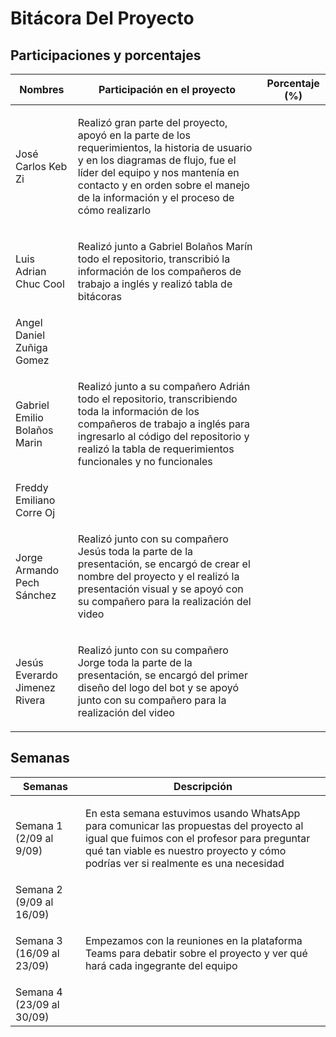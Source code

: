 # Bitácora Del Proyecto

## Participaciones y porcentajes

| Nombres                      | Participación en el proyecto | Porcentaje (%) |
|------------------------------|------------------------------|----------------|
|José Carlos Keb Zi            |<p>Realizó gran parte del proyecto, apoyó en la parte de los requerimientos, la historia de usuario y en los diagramas de flujo, fue el líder del equipo y nos mantenía en contacto y en orden sobre el manejo de la información y el proceso de cómo realizarlo <p>|                |
|Luis Adrian Chuc Cool         |<p>Realizó junto a Gabriel Bolaños Marín todo el repositorio, transcribió la información de los compañeros de trabajo a inglés y realizó tabla de bitácoras<p>|                |
|Angel Daniel Zuñiga Gomez     |<p><p>|                |
|Gabriel Emilio Bolaños Marin  |<p>Realizó junto a su compañero Adrián todo el repositorio, transcribiendo toda la información de los compañeros de trabajo a inglés para ingresarlo al código del repositorio y realizó la tabla de requerimientos funcionales y no funcionales<p>|                |
|Freddy Emiliano Corre Oj      |<p><p>|                |
|Jorge Armando Pech Sánchez    |<p>Realizó junto con su compañero Jesús toda la parte de la presentación, se encargó de crear el nombre del proyecto y el realizó la presentación visual y se apoyó con su compañero para la realización del video<p>|                |
|Jesús Everardo Jimenez Rivera |<p>Realizó junto con su compañero Jorge toda la parte de la presentación, se encargó del primer diseño del logo del bot y se apoyó junto con su compañero para la realización del video<p>|                |

## Semanas

| Semanas                  | Descripción |
|--------------------------|-------------|
| Semana 1 (2/09 al 9/09)  |<p>En esta semana estuvimos usando WhatsApp para comunicar las propuestas del proyecto al igual que fuimos con el profesor para preguntar qué tan viable es nuestro proyecto y cómo podrías ver si realmente es una necesidad<p>|
| Semana 2 (9/09  al 16/09)|<p><p>|
| Semana 3 (16/09 al 23/09)|<p>Empezamos con la reuniones en la plataforma Teams para debatir sobre el proyecto y ver qué hará cada ingegrante del equipo<p>|
| Semana 4 (23/09 al 30/09)|<p><p>|
